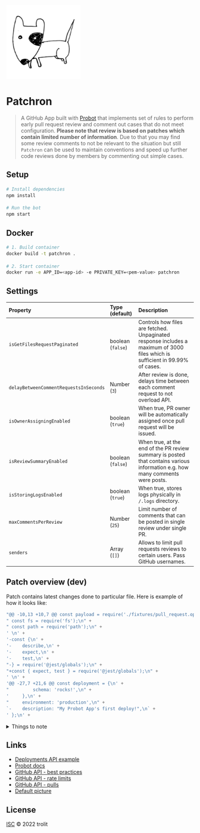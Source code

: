 <img src="https://github.com/trolit/Patchron/blob/master/picture.jpg" alt="Patchron image" height="200"/>

# Patchron

> A GitHub App built with [Probot](https://github.com/probot/probot) that implements set of rules to perform early pull request review and comment out cases that do not meet configuration. **Please note that review is based on patches which contain limited number of information**. Due to that you may find some review comments to not be relevant to the situation but still `Patchron` can be used to maintain conventions and speed up further code reviews done by members by commenting out simple cases.

## Setup

```sh
# Install dependencies
npm install

# Run the bot
npm start
```

## Docker

```sh
# 1. Build container
docker build -t patchron .

# 2. Start container
docker run -e APP_ID=<app-id> -e PRIVATE_KEY=<pem-value> patchron
```

## Settings

| Property                               | Type (default)       | Description                                                                                                                   |
| :------------------------------------- | :------------------- | :---------------------------------------------------------------------------------------------------------------------------- |
| `isGetFilesRequestPaginated`           | boolean (`false`)    | Controls how files are fetched. Unpaginated response includes a maximum of 3000 files which is sufficient in 99.99% of cases. |
| `delayBetweenCommentRequestsInSeconds` | Number (`3`)         | After review is done, delays time between each comment request to not overload API.                                           |
| `isOwnerAssigningEnabled`              | boolean (`true`)     | When true, PR owner will be automatically assigned once pull request will be issued.                                          |
| `isReviewSummaryEnabled`               | boolean (`false`)    | When true, at the end of the PR review summary is posted that contains various information e.g. how many comments were posts. |
| `isStoringLogsEnabled`                 | boolean (`true`)     | When true, stores logs physically in `/.logs` directory.                                                                      |
| `maxCommentsPerReview`                 | Number (`25`)        | Limit number of comments that can be posted in single review under single PR.                                                 |
| `senders`                              | Array<string> (`[]`) | Allows to limit pull requests reviews to certain users. Pass GitHub usernames.                                                |

## Patch overview (dev)

Patch contains latest changes done to particular file. Here is example of how it looks like:

```js
"@@ -10,13 +10,7 @@ const payload = require('./fixtures/pull_request.opened');\n" +
" const fs = require('fs');\n" +
" const path = require('path');\n" +
' \n' +
'-const {\n' +
'-    describe,\n' +
'-    expect,\n' +
'-    test,\n' +
"-} = require('@jest/globals');\n" +
"+const { expect, test } = require('@jest/globals');\n" +
' \n' +
'@@ -27,7 +21,6 @@ const deployment = {\n' +
"         schema: 'rocks!',\n" +
'     },\n' +
"     environment: 'production',\n" +
`-    description: "My Probot App's first deploy!",\n` +
' };\n' +
```

<details>
<summary>Things to note</summary>

-   line that was added starts with `+`
-   line that was removed starts with `-`
-   line that was unchanged starts with `whitespace`
-   line that begins with `@@` is <em>hunk header</em>. It allows to identify lines in respect to source file. It also informs about hunk length.

Hunk header e.g. `@@ -10,13 +10,7 @@` contains following information:

-   LEFT SIDE `-10,13`
    -   10 is number of first line that starts below hunk header
    -   13 is left side hunk length (sum of unchanged and removed lines)
-   RIGHT SIDE `+10,7`
    -   10 is number of first line that starts below hunk header
    -   7 is right side hunk length (sum of unchanged and added lines)

</details>

## Links

-   [Deployments API example](https://developer.github.com/v3/repos/deployments/)
-   [Probot docs](https://probot.github.io/docs/)
-   [GitHub API - best practices](https://docs.github.com/en/rest/guides/best-practices-for-integrators)
-   [GitHub API - rate limits](https://docs.github.com/en/developers/apps/building-github-apps/rate-limits-for-github-apps)
-   [GitHub API - pulls](https://docs.github.com/en/rest/reference/pulls)
-   [Default picture](https://pixabay.com/vectors/dog-pet-hound-black-eye-animal-151123/)

## License

[ISC](LICENSE) © 2022 trolit
